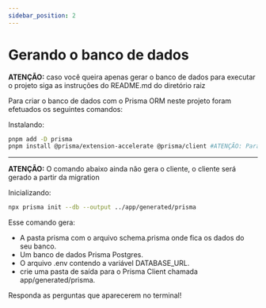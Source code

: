 ```yaml
---
sidebar_position: 2
---
```


# Gerando o banco de dados

**ATENÇÃO:** caso você queira apenas gerar o banco de dados para executar o projeto siga as instruções do README.md do diretório raiz

Para criar o banco de dados com o Prisma ORM neste projeto foram efetuados os seguintes comandos:

Instalando:
```Bash
pnpm add -D prisma
pnpm install @prisma/extension-accelerate @prisma/client #ATENÇÃO: Para qualquer outro banco de dados que não seja o Prisma PostgreSQL você não precisa instalar o @prisma/extension-accelerate
```
---
**ATENÇÃO:** O comando abaixo ainda não gera o cliente, o cliente será gerado a partir da migration

Inicializando:
```Bash
npx prisma init --db --output ../app/generated/prisma
```

Esse comando gera:

- A pasta prisma com o arquivo schema.prisma onde fica os dados do seu banco.
- Um banco de dados Prisma Postgres.
- O arquivo .env contendo a variável DATABASE_URL.
- crie uma pasta de saída para o Prisma Client chamada app/generated/prisma.

Responda as perguntas que aparecerem no terminal!
